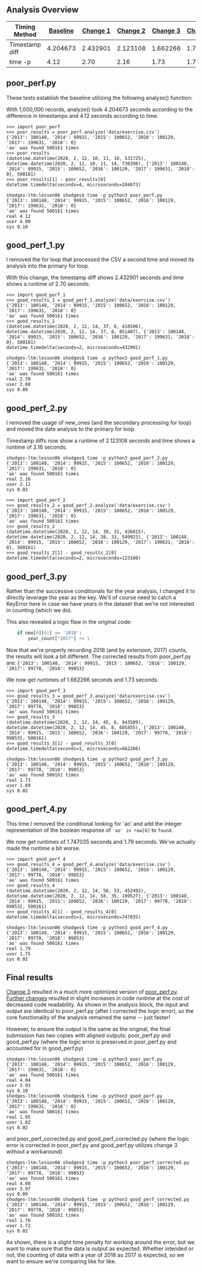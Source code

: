 ## Analysis Overview
| Timing Method  | [Baseline](#poor_perfpy) | [Change 1](#good_perf_1py) | [Change 2](#good_perf_2py) | [Change 3](#good_perf_3py) | [Change 4](#good_perf_4py) |
| -------------- | ------------------------ | -------------------------- | -------------------------- | -------------------------- | -------------------------- |
| Timestamp diff | 4.204673                 | 2.432901                   | 2.123108                   | 1.662266                   | 1.747035                   |
| time -p        | 4.12                     | 2.70                       | 2.16                       | 1.73                       | 1.79                       |
## poor_perf.py
These tests establish the baseline utilizing the following analyze() function:

With 1,000,000 records, analyze() took 4.204673 seconds according to the difference in timestamps and 4.12 seconds according to time.
```
>>> import poor_perf
>>> poor_results = poor_perf.analyze('data/exercise.csv')
{'2013': 100148, '2014': 99915, '2015': 100652, '2016': 100129, '2017': 199631, '2018': 0}
'ao' was found 500161 times
>>> poor_results
(datetime.datetime(2020, 2, 12, 10, 11, 10, 531725), datetime.datetime(2020, 2, 12, 10, 11, 14, 736398), {'2013': 100148, '2014': 99915, '2015': 100652, '2016': 100129, '2017': 199631, '2018': 0}, 500161)
>>> poor_results[1] - poor_results[0]
datetime.timedelta(seconds=4, microseconds=204673)
```
```
shodges-ltm:lesson06 shodges$ time -p python3 poor_perf.py
{'2013': 100148, '2014': 99915, '2015': 100652, '2016': 100129, '2017': 199631, '2018': 0}
'ao' was found 500161 times
real 4.12
user 4.00
sys 0.10
```

## good_perf_1.py
I removed the for loop that processed the CSV a second time and moved its analysis into the primary for loop.

With this change, the timestamp diff shows 2.432901 seconds and time shows a runtime of 2.70 seconds.
```
>>> import good_perf_1
>>> good_results_1 = good_perf_1.analyze('data/exercise.csv')
{'2013': 100148, '2014': 99915, '2015': 100652, '2016': 100129, '2017': 199631, '2018': 0}
'ao' was found 500161 times
>>> good_results_1
(datetime.datetime(2020, 2, 12, 14, 37, 6, 418506), datetime.datetime(2020, 2, 12, 14, 37, 8, 851407), {'2013': 100148, '2014': 99915, '2015': 100652, '2016': 100129, '2017': 199631, '2018': 0}, 500161)
datetime.timedelta(seconds=2, microseconds=432901)
```
```
shodges-ltm:lesson06 shodges$ time -p python3 good_perf_1.py
{'2013': 100148, '2014': 99915, '2015': 100652, '2016': 100129, '2017': 199631, '2018': 0}
'ao' was found 500161 times
real 2.70
user 2.60
sys 0.08
```

## good_perf_2.py
I removed the usage of new_ones (and the secondary processing for loop) and moved the date analysis to the primary for loop.

Timestamp diffs now show a runtime of 2.123108 seconds and time shows a runtime of 2.16 seconds.
```
shodges-ltm:lesson06 shodges$ time -p python3 good_perf_2.py
{'2013': 100148, '2014': 99915, '2015': 100652, '2016': 100129, '2017': 199631, '2018': 0}
'ao' was found 500161 times
real 2.16
user 2.12
sys 0.02
```
```
>>> import good_perf_2
>>> good_results_2 = good_perf_2.analyze('data/exercise.csv')
{'2013': 100148, '2014': 99915, '2015': 100652, '2016': 100129, '2017': 199631, '2018': 0}
'ao' was found 500161 times
>>> good_results_2
(datetime.datetime(2020, 2, 12, 14, 38, 31, 426815), datetime.datetime(2020, 2, 12, 14, 38, 33, 549923), {'2013': 100148, '2014': 99915, '2015': 100652, '2016': 100129, '2017': 199631, '2018': 0}, 500161)
>>> good_results_2[1] - good_results_2[0]
datetime.timedelta(seconds=2, microseconds=123108)
```

## good_perf_3.py
Rather than the successive conditionals for the year analysis, I changed it to directly leverage the year as the key.  We'll of course need to catch a KeyError here in case we have years in the dataset that we're not interested in counting (which we do).

This also revealed a logic flaw in the original code:
```python
    if new[0][6:] == '2018':
        year_count["2017"] += 1
```
Now that we're properly recording 2018 (and by extension, 2017) counts, the results will look a bit different.  The corrected results from poor_perf.py are: ```{'2013': 100148, '2014': 99915, '2015': 100652, '2016': 100129, '2017': 99778, '2018': 99853}```

We now get runtimes of 1.662266 seconds and 1.73 seconds.
```
>>> import good_perf_3
>>> good_results_3 = good_perf_3.analyze('data/exercise.csv')
{'2013': 100148, '2014': 99915, '2015': 100652, '2016': 100129, '2017': 99778, '2018': 99853}
'ao' was found 500161 times
>>> good_results_3
(datetime.datetime(2020, 2, 12, 14, 45, 6, 943589), datetime.datetime(2020, 2, 12, 14, 45, 8, 605855), {'2013': 100148, '2014': 99915, '2015': 100652, '2016': 100129, '2017': 99778, '2018': 99853}, 500161)
>>> good_results_3[1] - good_results_3[0]
datetime.timedelta(seconds=1, microseconds=662266)
```
```
shodges-ltm:lesson06 shodges$ time -p python3 good_perf_3.py
{'2013': 100148, '2014': 99915, '2015': 100652, '2016': 100129, '2017': 99778, '2018': 99853}
'ao' was found 500161 times
real 1.73
user 1.69
sys 0.02
```

## good_perf_4.py
This time I removed the conditional looking for 'ao' and add the integer representation of the boolean response of ```'ao' in row[6]``` to ```found```.

We now get runtimes of 1.747035 seconds and 1.79 seconds.  We've actually made the runtime a bit worse.
```
>>> import good_perf_4
>>> good_results_4 = good_perf_4.analyze('data/exercise.csv')
{'2013': 100148, '2014': 99915, '2015': 100652, '2016': 100129, '2017': 99778, '2018': 99853}
'ao' was found 500161 times
>>> good_results_4
(datetime.datetime(2020, 2, 12, 14, 58, 33, 452492), datetime.datetime(2020, 2, 12, 14, 58, 35, 199527), {'2013': 100148, '2014': 99915, '2015': 100652, '2016': 100129, '2017': 99778, '2018': 99853}, 500161)
>>> good_results_4[1] - good_results_4[0]
datetime.timedelta(seconds=1, microseconds=747035)
```
```
shodges-ltm:lesson06 shodges$ time -p python3 good_perf_4.py
{'2013': 100148, '2014': 99915, '2015': 100652, '2016': 100129, '2017': 99778, '2018': 99853}
'ao' was found 500161 times
real 1.79
user 1.75
sys 0.02
```

## Final results
[Change 3](#good_perf_3py) resulted in a much more optimized version of [poor_perf.py](#poor_perfpy).  [Further changes](#good_perf_4py) resulted in slight increases in code runtime at the cost of decreased code readability.  As shown in the analysis block, the input and output are identical to poor_perf.py (after I corrected the logic error), so the core functionality of the analysis remained the same -- just faster!

However, to ensure the output is the same as the original, the final submission has two copies with aligned outputs:
poor_perf.py and good_perf.py (where the logic error is preserved in poor_perf.py and accounted for in good_perf.py)

```
shodges-ltm:lesson06 shodges$ time -p python3 poor_perf.py
{'2013': 100148, '2014': 99915, '2015': 100652, '2016': 100129, '2017': 199631, '2018': 0}
'ao' was found 500161 times
real 4.04
user 3.93
sys 0.10
shodges-ltm:lesson06 shodges$ time -p python3 good_perf.py
{'2013': 100148, '2014': 99915, '2015': 100652, '2016': 100129, '2017': 199631, '2018': 0}
'ao' was found 500161 times
real 1.85
user 1.82
sys 0.02
```
and poor_perf_corrected.py and good_perf_corrected.py (where the logic error is corrected in poor_perf.py and good_perf.py utilizes change 3 without a workaround)
```
shodges-ltm:lesson06 shodges$ time -p python3 poor_perf_corrected.py
{'2013': 100148, '2014': 99915, '2015': 100652, '2016': 100129, '2017': 99778, '2018': 99853}
'ao' was found 500161 times
real 4.08
user 3.97
sys 0.09
shodges-ltm:lesson06 shodges$ time -p python3 good_perf_corrected.py
{'2013': 100148, '2014': 99915, '2015': 100652, '2016': 100129, '2017': 99778, '2018': 99853}
'ao' was found 500161 times
real 1.76
user 1.72
sys 0.02
```

As shown, there is a slight time penalty for working around the error, but we want to make sure that the data is output as expected.  Whether intended or not, the counting of data with a year of 2018 as 2017 is expected, so we want to ensure we're comparing like for like.
